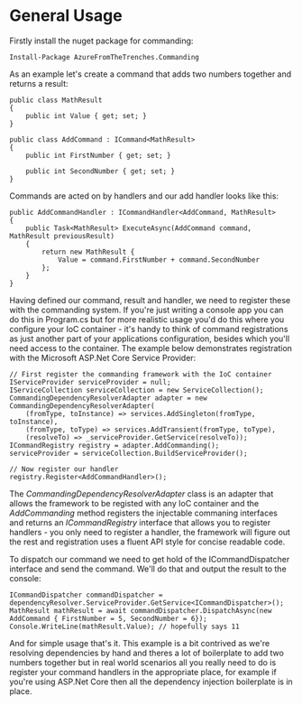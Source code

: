 # General Usage

Firstly install the nuget package for commanding:

    Install-Package AzureFromTheTrenches.Commanding

As an example let's create a command that adds two numbers together and returns a result:

    public class MathResult
    {
        public int Value { get; set; }
    }
    
    public class AddCommand : ICommand<MathResult>
    {
        public int FirstNumber { get; set; }

        public int SecondNumber { get; set; }
    }

Commands are acted on by handlers and our add handler looks like this:

    public AddCommandHandler : ICommandHandler<AddCommand, MathResult>
    {
        public Task<MathResult> ExecuteAsync(AddCommand command, MathResult previousResult)
        {
            return new MathResult {
                Value = command.FirstNumber + command.SecondNumber
            };
        }
    }

Having defined our command, result and handler, we need to register these with the commanding system. If you're just writing a console app you can do this in Program.cs but for more realistic usage you'd do this where you configure your IoC container - it's handy to think of command registrations as just another part of your applications configuration, besides which you'll need access to the container. The example below demonstrates registration with the Microsoft ASP.Net Core Service Provider:

    // First register the commanding framework with the IoC container
    IServiceProvider serviceProvider = null;
    IServiceCollection serviceCollection = new ServiceCollection();
    CommandingDependencyResolverAdapter adapter = new CommandingDependencyResolverAdapter(
        (fromType, toInstance) => services.AddSingleton(fromType, toInstance),
        (fromType, toType) => services.AddTransient(fromType, toType),
        (resolveTo) => _serviceProvider.GetService(resolveTo));
    ICommandRegistry registry = adapter.AddCommanding();
    serviceProvider = serviceCollection.BuildServiceProvider();

    // Now register our handler
    registry.Register<AddCommandHandler>();

The _CommandingDependencyResolverAdapter_ class is an adapter that allows the framework to be registed with any IoC container and the _AddCommanding_ method registers the injectable commaning interfaces and returns an _ICommandRegistry_ interface that allows you to register handlers - you only need to register a handler, the framework will figure out the rest and registration uses a fluent API style for concise readable code.

To dispatch our command we need to get hold of the ICommandDispatcher interface and send the command. We'll do that and output the result to the console:

    ICommandDispatcher commandDispatcher = dependencyResolver.ServiceProvider.GetService<ICommandDispatcher>();
    MathResult mathResult = await commandDispatcher.DispatchAsync(new AddCommand { FirstNumber = 5, SecondNumber = 6});
    Console.WriteLine(mathResult.Value); // hopefully says 11

And for simple usage that's it. This example is a bit contrived as we're resolving dependencies by hand and theres a lot of boilerplate to add two numbers together but in real world scenarios all you really need to do is register your command handlers in the appropriate place, for example if you're using ASP.Net Core then all the dependency injection boilerplate is in place.

